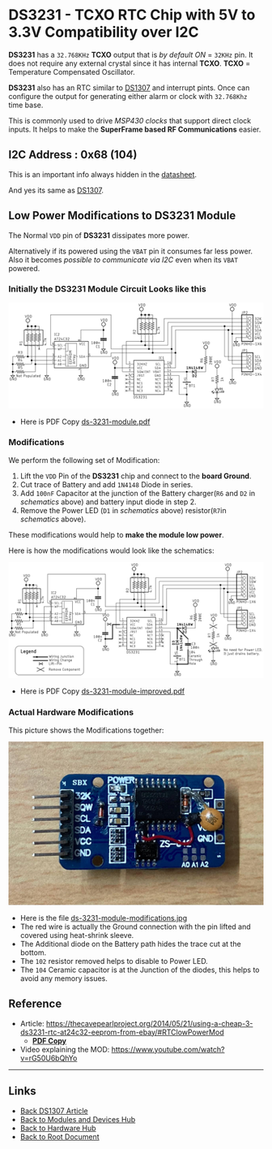 # DS3231 - TCXO RTC Chip with 5V to 3.3V Compatibility over I2C

**DS3231** has a `32.768KHz` **TCXO** output that is *by default ON* = `32KHz` pin.
It does not require any external crystal since it has internal **TCXO**.
**TCXO** = Temperature Compensated Oscillator.

**DS3231** also has an RTC similar to [DS1307](./DS1307.md) and interrupt pints.
Once can configure the output for generating either alarm or clock with `32.768Khz` time base.

This is commonly used to drive *MSP430 clocks* that support direct clock inputs.
It helps to make the **SuperFrame based RF Communications** easier.

## I2C Address : 0x68 (104)

This is an important info always hidden in the [datasheet](https://www.analog.com/media/en/technical-documentation/data-sheets/DS3231.pdf).

And yes its same as [DS1307](./DS1307.md).

## Low Power Modifications to DS3231 Module

The Normal `VDD` pin of **DS3231** dissipates more power.

Alternatively if its powered using the `VBAT` pin it consumes far less power.
Also it becomes *possible to communicate via I2C* even when its `VBAT` powered.

### Initially the **DS3231 Module Circuit** Looks like this

![DS3231 Initial Circuit](./DS3231/2021-11-01-19-45-20.png)

- Here is PDF Copy [ds-3231-module.pdf](./DS3231/ds-3231-module.pdf)

### Modifications
We perform the following set of Modification:

1. Lift the `VDD` Pin of the **DS3231** chip and connect to the **board Ground**.
2. Cut trace of Battery and add `1N4148` Diode in series.
3. Add `100nF` Capacitor at the junction of the Battery charger(`R6` and `D2` in *schematics* above) and battery input diode in step 2.
4. Remove the Power LED (`D1` in *schematics* above) resistor(`R7`in *schematics* above).

These modifications would help to **make the module low power**.

Here is how the modifications would look like the schematics:

![Modifications to DS3231 Module for Low Power](./DS3231/2021-11-01-19-52-59.png)

- Here is PDF Copy [ds-3231-module-improved.pdf](./DS3231/ds-3231-module-improved.pdf)

### Actual Hardware Modifications

This picture shows the Modifications together:

![Hardware Modifications to the DS3231 Module](./DS3231/ds-3231-module-modifications.jpg)

- Here is the file [ds-3231-module-modifications.jpg](./DS3231/ds-3231-module-modifications.jpg)
- The red wire is actually the Ground connection with the pin lifted and covered using heat-shrink sleeve.
- The Additional diode on the Battery path hides the trace cut at the bottom.
- The `102` resistor removed helps to disable to Power LED.
- The `104` Ceramic capacitor is at the Junction of the diodes, this helps to avoid any memory issues.

## Reference

- Article: https://thecavepearlproject.org/2014/05/21/using-a-cheap-3-ds3231-rtc-at24c32-eeprom-from-ebay/#RTClowPowerMod
    - **[PDF Copy](./DS3231/using-a-usd-1-ds-3231-real-time-clock-module-with-arduino-underwater-arduino-data-loggers.pdf)**
- Video explaining the MOD: <https://www.youtube.com/watch?v=rG50U6bQhYo>

----
<!-- Footer Begins Here -->
## Links

- [Back DS1307 Article](./DS1307.md)
- [Back to Modules and Devices Hub](./README.md)
- [Back to Hardware Hub](../README.md)
- [Back to Root Document](../../README.md)

